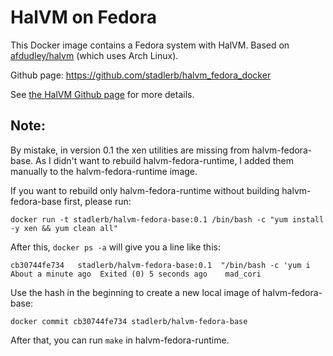 HalVM on Fedora
===============

This Docker image contains a Fedora system with HalVM.
Based on [afdudley/halvm](https://registry.hub.docker.com/u/afdudley/halvm/) (which uses Arch Linux).

Github page: <https://github.com/stadlerb/halvm_fedora_docker>

See [the HalVM Github page](https://github.com/GaloisInc/HaLVM) for more details.


Note:
-----
By mistake, in version 0.1 the xen utilities are missing from halvm-fedora-base. As I didn't want to rebuild halvm-fedora-runtime, I added them manually to the halvm-fedora-runtime image. 

If you want to rebuild only halvm-fedora-runtime without building halvm-fedora-base first, please run: 

`docker run -t stadlerb/halvm-fedora-base:0.1 /bin/bash -c "yum install -y xen && yum clean all"`

After this, `docker ps -a` will give you a line like this:

`cb30744fe734	stadlerb/halvm-fedora-base:0.1	"/bin/bash -c 'yum i	About a minute ago	Exited (0) 5 seconds ago	mad_cori`

Use the hash in the beginning to create a new local image of halvm-fedora-base: 

`docker commit cb30744fe734 stadlerb/halvm-fedora-base`

After that, you can run `make` in halvm-fedora-runtime.